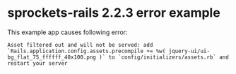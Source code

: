 # sprockets-rails 2.2.3 error example

This example app causes following error:

    Asset filtered out and will not be served: add `Rails.application.config.assets.precompile += %w( jquery-ui/ui-bg_flat_75_ffffff_40x100.png )` to `config/initializers/assets.rb` and restart your server
